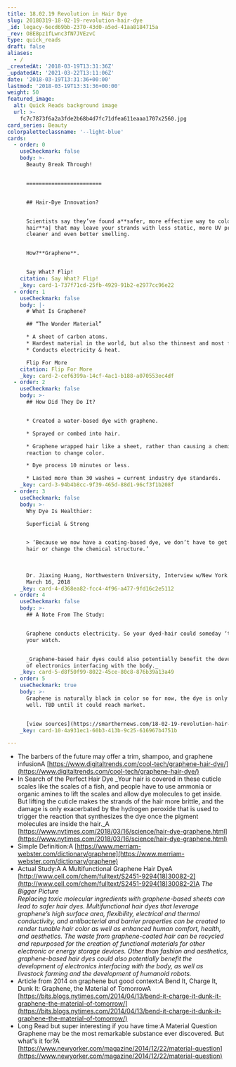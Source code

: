 ```yaml
---
title: 18.02.19 Revolution in Hair Dye
slug: 20180319-18-02-19-revolution-hair-dye
_id: legacy-6ecd69bb-2370-43d0-a5ed-41aa8184715a
_rev: O8E8pz1fLwnc3fN7JVEzvC
type: quick_reads
draft: false
aliases:
  - /
_createdAt: '2018-03-19T13:31:36Z'
_updatedAt: '2021-03-22T13:11:06Z'
date: '2018-03-19T13:31:36+00:00'
lastmod: '2018-03-19T13:31:36+00:00'
weight: 50
featured_image:
  alt: Quick Reads background image
  url: >-
    fc7c7873f6a2a3fde2b68b4d7fc71dfea611eaaa1707x2560.jpg
card_series: Beauty
colorpaletteclassname: '--light-blue'
cards:
  - order: 0
    useCheckmark: false
    body: >-
      Beauty Break Through!


      ========================


      ## Hair-Dye Innovation?


      Scientists say they’ve found a**safer, more effective way to color your
      hair**a| that may leave your strands with less static, more UV protection,
      cleaner and even better smelling.


      How?**Graphene**.


      Say What? Flip!
    citation: Say What? Flip!
    _key: card-1-737f71cd-25fb-4929-91b2-e2977cc96e22
  - order: 1
    useCheckmark: false
    body: |-
      # What Is Graphene?

      ## “The Wonder Material”

      * A sheet of carbon atoms.
      * Hardest material in the world, but also the thinnest and most flexible.
      * Conducts electricity & heat.

      Flip For More
    citation: Flip For More
    _key: card-2-cef6399a-14cf-4ac1-b188-a070553ec4df
  - order: 2
    useCheckmark: false
    body: >-
      ## How Did They Do It?


      * Created a water-based dye with graphene.

      * Sprayed or combed into hair.

      * Graphene wrapped hair like a sheet, rather than causing a chemical
      reaction to change color.

      * Dye process 10 minutes or less.

      * Lasted more than 30 washes = current industry dye standards.
    _key: card-3-94b4b8cc-9f39-465d-88d1-96cf3f1b208f
  - order: 3
    useCheckmark: false
    body: >-
      Why Dye Is Healthier:  

      Superficial & Strong


      > ‘Because we now have a coating-based dye, we don’t have to get into the
      hair or change the chemical structure.’  
        
        
        
      Dr. Jiaxing Huang, Northwestern University, Interview w/New York Times,
      March 16, 2018
    _key: card-4-d368ea82-fcc4-4f96-a477-9fd16c2e5112
  - order: 4
    useCheckmark: false
    body: >-
      ## A Note From The Study:


      Graphene conducts electricity. So your dyed-hair could someday ‘talk’ to
      your watch.


      _Graphene-based hair dyes could also potentially benefit the development
      of electronics interfacing with the body._
    _key: card-5-d8f50f99-8022-45ce-80c8-876b39a13a49
  - order: 5
    useCheckmark: true
    body: >-
      Graphene is naturally black in color so for now, the dye is only black as
      well. TBD until it could reach market.


      [view sources](https://smarthernews.com/18-02-19-revolution-hair-dye/)
    _key: card-10-4a931ec1-60b3-413b-9c25-616967b4751b

---
```

* The barbers of the future may offer a trim, shampoo, and graphene infusionA [https://www.digitaltrends.com/cool-tech/graphene-hair-dye/](https://www.digitaltrends.com/cool-tech/graphene-hair-dye/)
* In Search of the Perfect Hair Dye _Your hair is covered in these cuticle scales like the scales of a fish, and people have to use ammonia or organic amines to lift the scales and allow dye molecules to get inside. But lifting the cuticle makes the strands of the hair more brittle, and the damage is only exacerbated by the hydrogen peroxide that is used to trigger the reaction that synthesizes the dye once the pigment molecules are inside the hair._A [https://www.nytimes.com/2018/03/16/science/hair-dye-graphene.html](https://www.nytimes.com/2018/03/16/science/hair-dye-graphene.html)
* Simple Definition:A [https://www.merriam-webster.com/dictionary/graphene](https://www.merriam-webster.com/dictionary/graphene)
* Actual Study:A A Multifunctional Graphene Hair DyeA [http://www.cell.com/chem/fulltext/S2451-9294(18)30082-2](http://www.cell.com/chem/fulltext/S2451-9294(18)30082-2)A _The Bigger Picture_  
_Replacing toxic molecular ingredients with graphene-based sheets can lead to safer hair dyes. Multifunctional hair dyes that leverage graphene’s high surface area, flexibility, electrical and thermal conductivity, and antibacterial and barrier properties can be created to render tunable hair color as well as enhanced human comfort, health, and aesthetics. The waste from graphene-coated hair can be recycled and repurposed for the creation of functional materials for other electronic or energy storage devices. Other than fashion and aesthetics, graphene-based hair dyes could also potentially benefit the development of electronics interfacing with the body, as well as livestock farming and the development of humanoid robots._
* Article from 2014 on graphene but good context:A Bend It, Charge It, Dunk It: Graphene, the Material of TomorrowA [https://bits.blogs.nytimes.com/2014/04/13/bend-it-charge-it-dunk-it-graphene-the-material-of-tomorrow/](https://bits.blogs.nytimes.com/2014/04/13/bend-it-charge-it-dunk-it-graphene-the-material-of-tomorrow/)
* Long Read but super interesting if you have time:A Material Question  
Graphene may be the most remarkable substance ever discovered. But what”s it for?A [https://www.newyorker.com/magazine/2014/12/22/material-question](https://www.newyorker.com/magazine/2014/12/22/material-question)